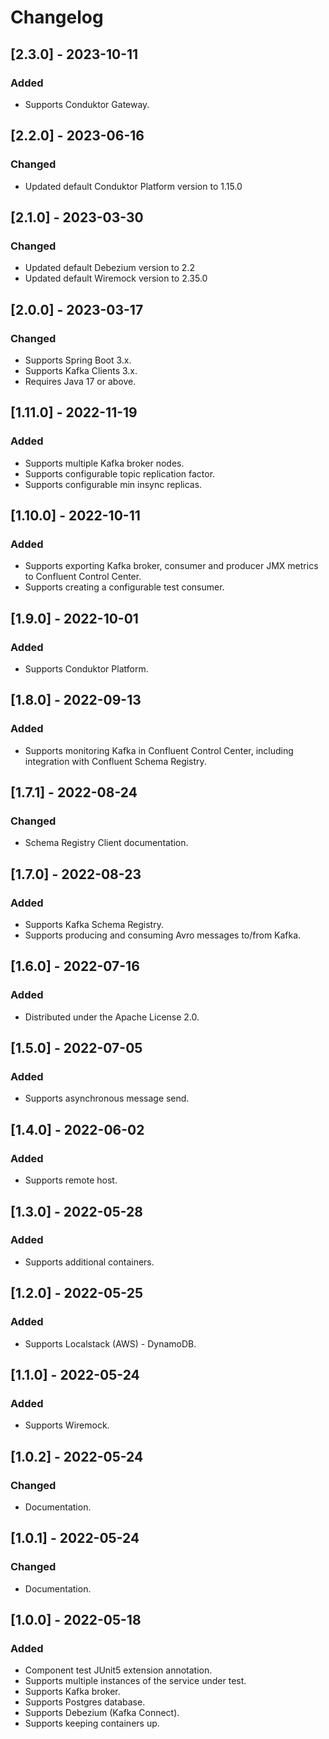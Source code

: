 # Changelog

## [2.3.0] - 2023-10-11
### Added
- Supports Conduktor Gateway.

## [2.2.0] - 2023-06-16
### Changed
- Updated default Conduktor Platform version to 1.15.0

## [2.1.0] - 2023-03-30
### Changed
- Updated default Debezium version to 2.2
- Updated default Wiremock version to 2.35.0

## [2.0.0] - 2023-03-17
### Changed
- Supports Spring Boot 3.x.
- Supports Kafka Clients 3.x.
- Requires Java 17 or above.

## [1.11.0] - 2022-11-19
### Added
- Supports multiple Kafka broker nodes.
- Supports configurable topic replication factor.
- Supports configurable min insync replicas.

## [1.10.0] - 2022-10-11
### Added
- Supports exporting Kafka broker, consumer and producer JMX metrics to Confluent Control Center.
- Supports creating a configurable test consumer.

## [1.9.0] - 2022-10-01
### Added
- Supports Conduktor Platform.

## [1.8.0] - 2022-09-13
### Added
- Supports monitoring Kafka in Confluent Control Center, including integration with Confluent Schema Registry.

## [1.7.1] - 2022-08-24
### Changed
- Schema Registry Client documentation.

## [1.7.0] - 2022-08-23
### Added
- Supports Kafka Schema Registry.
- Supports producing and consuming Avro messages to/from Kafka.

## [1.6.0] - 2022-07-16
### Added
- Distributed under the Apache License 2.0.

## [1.5.0] - 2022-07-05
### Added
- Supports asynchronous message send.

## [1.4.0] - 2022-06-02
### Added
- Supports remote host.

## [1.3.0] - 2022-05-28
### Added
- Supports additional containers.

## [1.2.0] - 2022-05-25
### Added
- Supports Localstack (AWS) - DynamoDB.

## [1.1.0] - 2022-05-24
### Added
- Supports Wiremock.

## [1.0.2] - 2022-05-24
### Changed
- Documentation.

## [1.0.1] - 2022-05-24
### Changed
- Documentation.

## [1.0.0] - 2022-05-18
### Added
- Component test JUnit5 extension annotation.
- Supports multiple instances of the service under test.
- Supports Kafka broker.
- Supports Postgres database.
- Supports Debezium (Kafka Connect).
- Supports keeping containers up.
